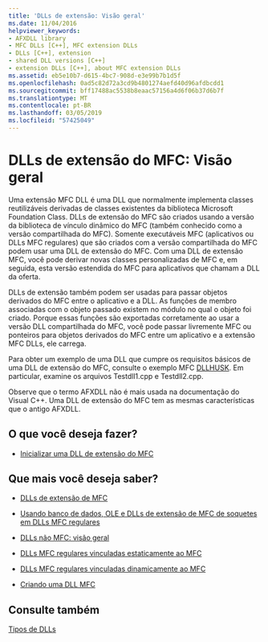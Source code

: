 ```yaml
---
title: 'DLLs de extensão: Visão geral'
ms.date: 11/04/2016
helpviewer_keywords:
- AFXDLL library
- MFC DLLs [C++], MFC extension DLLs
- DLLs [C++], extension
- shared DLL versions [C++]
- extension DLLs [C++], about MFC extension DLLs
ms.assetid: eb5e10b7-d615-4bc7-908d-e3e99b7b1d5f
ms.openlocfilehash: 0ad5c82d72a3cd9b4801274aefd40d96afdbcdd1
ms.sourcegitcommit: bff17488ac5538b8eaac57156a4d6f06b37d6b7f
ms.translationtype: MT
ms.contentlocale: pt-BR
ms.lasthandoff: 03/05/2019
ms.locfileid: "57425049"
---
```

# <a name="mfc-extension-dlls-overview"></a>DLLs de extensão do MFC: Visão geral

Uma extensão MFC DLL é uma DLL que normalmente implementa classes reutilizáveis derivadas de classes existentes da biblioteca Microsoft Foundation Class. DLLs de extensão do MFC são criados usando a versão da biblioteca de vínculo dinâmico do MFC (também conhecido como a versão compartilhada do MFC). Somente executáveis MFC (aplicativos ou DLLs MFC regulares) que são criados com a versão compartilhada do MFC podem usar uma DLL de extensão do MFC. Com uma DLL de extensão MFC, você pode derivar novas classes personalizadas de MFC e, em seguida, esta versão estendida do MFC para aplicativos que chamam a DLL da oferta.

DLLs de extensão também podem ser usadas para passar objetos derivados do MFC entre o aplicativo e a DLL. As funções de membro associadas com o objeto passado existem no módulo no qual o objeto foi criado. Porque essas funções são exportadas corretamente ao usar a versão DLL compartilhada do MFC, você pode passar livremente MFC ou ponteiros para objetos derivados do MFC entre um aplicativo e a extensão MFC DLLs, ele carrega.

Para obter um exemplo de uma DLL que cumpre os requisitos básicos de uma DLL de extensão do MFC, consulte o exemplo MFC [DLLHUSK](https://github.com/Microsoft/VCSamples/tree/master/VC2010Samples/MFC/advanced/dllhusk). Em particular, examine os arquivos Testdll1.cpp e Testdll2.cpp.

Observe que o termo AFXDLL não é mais usada na documentação do Visual C++. Uma DLL de extensão do MFC tem as mesmas características que o antigo AFXDLL.

## <a name="what-do-you-want-to-do"></a>O que você deseja fazer?

- [Inicializar uma DLL de extensão do MFC](../build/run-time-library-behavior.md#initializing-extension-dlls)

## <a name="what-do-you-want-to-know-more-about"></a>Que mais você deseja saber?

- [DLLs de extensão de MFC](../build/extension-dlls.md)

- [Usando banco de dados, OLE e DLLs de extensão de MFC de soquetes em DLLs MFC regulares](../build/using-database-ole-and-sockets-extension-dlls-in-regular-dlls.md)

- [DLLs não MFC: visão geral](../build/non-mfc-dlls-overview.md)

- [DLLs MFC regulares vinculadas estaticamente ao MFC](../build/regular-dlls-statically-linked-to-mfc.md)

- [DLLs MFC regulares vinculadas dinamicamente ao MFC](../build/regular-dlls-dynamically-linked-to-mfc.md)

- [Criando uma DLL MFC](../mfc/reference/mfc-dll-wizard.md)

## <a name="see-also"></a>Consulte também

[Tipos de DLLs](../build/kinds-of-dlls.md)

